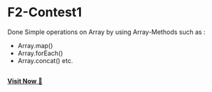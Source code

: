 # F2-Contest1
Done Simple operations on Array by using Array-Methods such as :
- Array.map()
- Array.forEach()
- Array.concat()  etc.
##
<a href = "https://shubham2511github.github.io/F2-Contest1/">**Visit Now** 🚀</a>
